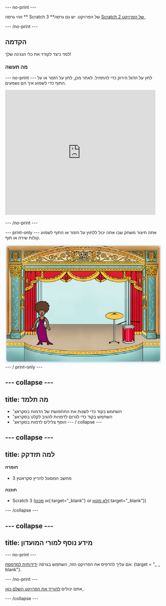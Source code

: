 \--- no-print \---

זוהי גרסה ** Scratch 3 **של הפרויקט. יש גם גרסה [ Scratch 2 של הפרויקט ](https://projects.raspberrypi.org/en/projects/rock-band-scratch2).

\--- /no-print \---

## הקדמה

למד כיצד לקודד את כלי הנגינה שלך!

### מה תעשה

\--- no-print \--- לחץ על הדגל הירוק כדי להתחיל. לאחר מכן, לחץ על הזמר או על התוף כדי לשמוע איך הם נשמעים.

<div class="scratch-preview">
  <iframe allowtransparency="true" width="485" height="402" src="https://scratch.mit.edu/projects/embed/276872220/?autostart=false" frameborder="0" scrolling="no"></iframe>
</div>

\--- /no-print \---

\--- print-only \--- אתה תיצור משחק שבו אתה יכול ללחוץ על הזמר או התוף לשמוע קולות שירה או תוף.

![צילום מסך של המשחק](images/demo.png) \--- / print-only \---

## \--- collapse \---

## title: מה תלמד

+ השתמש בקוד כדי לשנות את התחפושת של הדמות בסקראצ׳
+ השתמש בקוד כדי לגרום לדמויות להגיב לקלט בסקראצ׳
+ הוסף צלילים לדמות בסקראצ׳ \--- / collapse \---

## \--- collapse \---

## title: למה תזדקק

#### חומרה

+ מחשב המסוגל להריץ סקראטץ 3

#### תוכנה

+ Scratch 3 (או [מכוון](http://rpf.io/scratchon){:target="_blank"} or [לא מקוון](http://rpf.io/scratchoff){:target="_blank"})

\--- /collapse \---

## \--- collapse \---

## title: מידע נוסף למורי המועדון

\--- no-print \---

אם עליך להדפיס את הפרויקט הזה, השתמש בגרסה [ידידותית למדפסת](https://projects.raspberrypi.org/en/projects/rock-band/print): {target = "_ _ blank"}.

\--- /no-print \---

אתם יכולים [ להוריד את הפרויקט השלם כאן ](http://rpf.io/p/en/rock-band-get).

\--- /collapse \---